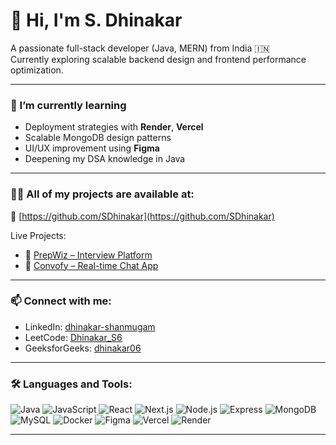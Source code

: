 # 👋 Hi, I'm S. Dhinakar

A passionate full-stack developer (Java, MERN) from India 🇮🇳  
Currently exploring scalable backend design and frontend performance optimization.

---

### 🌱 I’m currently learning
- Deployment strategies with **Render**, **Vercel**
- Scalable MongoDB design patterns
- UI/UX improvement using **Figma**
- Deepening my DSA knowledge in Java

---

### 👨‍💻 All of my projects are available at:
📁 [https://github.com/SDhinakar](https://github.com/SDhinakar)

Live Projects:
- 🔹 [PrepWiz – Interview Platform](https://prepwiz.vercel.app/)
- 🔹 [Convofy – Real-time Chat App](https://convofyy.vercel.app/)

---

### 📫 Connect with me:

- LinkedIn: [dhinakar-shanmugam](https://www.linkedin.com/in/dhinakar-shanmugam)  
- LeetCode: [Dhinakar_S6](https://leetcode.com/Dhinakar_S6/)  
- GeeksforGeeks: [dhinakar06](https://www.geeksforgeeks.org/user/dhinakar06/)

---

### 🛠️ Languages and Tools:

![Java](https://img.shields.io/badge/Java-ED8B00?style=flat&logo=java&logoColor=white)
![JavaScript](https://img.shields.io/badge/JavaScript-F7DF1E?style=flat&logo=javascript&logoColor=black)
![React](https://img.shields.io/badge/React-61DAFB?style=flat&logo=react&logoColor=black)
![Next.js](https://img.shields.io/badge/Next.js-000000?style=flat&logo=next.js&logoColor=white)
![Node.js](https://img.shields.io/badge/Node.js-339933?style=flat&logo=nodedotjs&logoColor=white)
![Express](https://img.shields.io/badge/Express.js-000000?style=flat&logo=express&logoColor=white)
![MongoDB](https://img.shields.io/badge/MongoDB-47A248?style=flat&logo=mongodb&logoColor=white)
![MySQL](https://img.shields.io/badge/MySQL-4479A1?style=flat&logo=mysql&logoColor=white)
![Docker](https://img.shields.io/badge/Docker-2496ED?style=flat&logo=docker&logoColor=white)
![Figma](https://img.shields.io/badge/Figma-F24E1E?style=flat&logo=figma&logoColor=white)
![Vercel](https://img.shields.io/badge/Vercel-000000?style=flat&logo=vercel&logoColor=white)
![Render](https://img.shields.io/badge/Render-46E3B7?style=flat&logo=render&logoColor=black)

---

